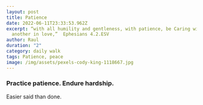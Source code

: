 ```yaml
---
layout: post
title: Patience
date: 2022-06-11T23:33:53.962Z
excerpt: “with all humility and gentleness, with patience, be Caring with one
  another in love,” ‭‬‬ Ephesians 4.2.ESV
author: Raul
duration: "2"
category: daily walk
tags: Patience, peace
image: /img/assets/pexels-cody-king-1118667.jpg
---
```

### Practice patience. Endure hardship.

Easier said than done.
